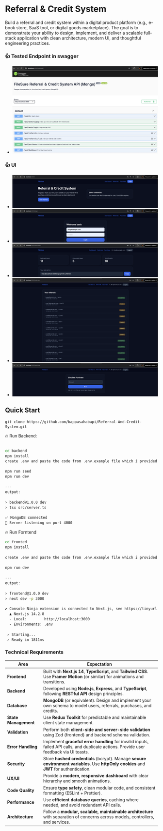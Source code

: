 # Referral & Credit System

Build a referral and credit system within a digital product platform (e.g., e-book store, SaaS tool, or
digital goods marketplace). The goal is to demonstrate your ability to design, implement, and deliver
a scalable full-stack application with clean architecture, modern UI, and thoughtful engineering
practices.



### 👍 Tested Endpoint in swagger

- ![swagger](./Images/swagger.png)


### 👍 UI

- ![home](./Images/home.png)
- ![login](./Images/login.png)
- ![dashboard](./Images/dash.png)
- ![referral](./Images/referral.png)
- ![purchase](./Images/purchase.png)



## Quick Start

    git clone https://github.com/bappasahabapi/Referral-And-Credit-System.git
    


🔥 Run Backend:

```bash

cd backend
npm install
create .env and paste the code from .env.example file which i provided in the root

npm run seed
npm run dev

---
output:

> backend@1.0.0 dev
> tsx src/server.ts

✅ MongoDB connected
🚀 Server listening on port 4000
```

🔥 Run Forntend


```bash
cd fronted
npm install

create .env and paste the code from .env.example file which i provided in the root

npm run dev

---
output:

> frontend@1.0.0 dev
> next dev -p 3000

✔ Console Ninja extension is connected to Next.js, see https://tinyurl.com/2vt8jxzw
  ▲ Next.js 14.2.8
  - Local:        http://localhost:3000
  - Environments: .env

 ✓ Starting...
 ✓ Ready in 1811ms


```

### Technical Requirements

| **Area**             | **Expectation**                                                                                                                                                           |
| -------------------- | ------------------------------------------------------------------------------------------------------------------------------------------------------------------------- |
| **Frontend**         | Built with **Next.js 14**, **TypeScript**, and **Tailwind CSS**. Use **Framer Motion** (or similar) for animations and transitions. |
| **Backend**          | Developed using **Node.js**, **Express**, and **TypeScript**, following **RESTful API** design principles.                                                                |
| **Database**         | **MongoDB** (or equivalent). Design and implement your own schema to model users, referrals, purchases, and credits.                                                      |
| **State Management** | Use **Redux Toolkit**  for predictable and maintainable client state management.                                                                 |
| **Validation**       | Perform both **client-side and server-side validation** using Zod (frontend) and backend schema validation.                                                               |
| **Error Handling**   | Implement **graceful error handling** for invalid inputs, failed API calls, and duplicate actions. Provide user feedback via UI toasts.                                   |
| **Security**         | Store **hashed credentials** (bcrypt). Manage **secure environment variables**. Use **httpOnly cookies** and **JWT** for authentication.                                  |
| **UX/UI**            | Provide a **modern, responsive dashboard** with clear hierarchy and smooth animations.                                                                                    |
| **Code Quality**     | Ensure **type safety**, clean modular code, and consistent formatting (ESLint + Prettier).                                                                                |
| **Performance**      | Use **efficient database queries**, caching where needed, and avoid redundant API calls.                                                                                  |
| **Architecture**     | Follow a **modular, scalable, maintainable architecture** with separation of concerns across models, controllers, and services.                                           |

